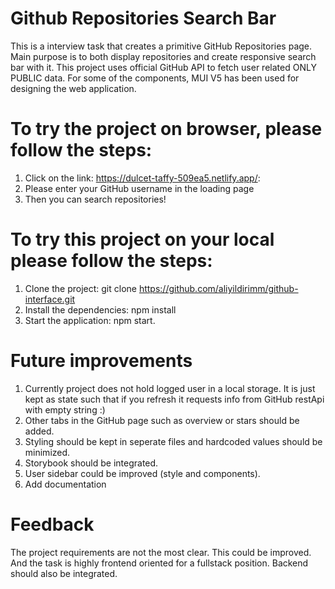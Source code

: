 # Github Repositories Search Bar
This is a interview task that creates a primitive GitHub Repositories page. Main purpose is to both display repositories and create responsive search bar with it. This project uses official GitHub API to fetch user related ONLY PUBLIC data. For some of the components, MUI V5 has been used for designing the web application.

# To try the project on browser, please follow the steps:
1. Click on the link: https://dulcet-taffy-509ea5.netlify.app/:
2. Please enter your GitHub username in the loading page
3. Then you can search repositories!

# To try this project on your local please follow the steps:
1. Clone the project: git clone https://github.com/aliyildirimm/github-interface.git
2. Install the dependencies: npm install
3. Start the application: npm start.

# Future improvements
1. Currently project does not hold logged user in a local storage. It is just kept as state such that if you refresh it requests info from GitHub restApi with empty string :)
2. Other tabs in the GitHub page such as overview or stars should be added.
3. Styling should be kept in seperate files and hardcoded values should be minimized.
4. Storybook should be integrated.
5. User sidebar could be improved (style and components).
6. Add documentation

# Feedback
The project requirements are not the most clear. This could be improved. And the task is highly frontend oriented for a fullstack position. Backend should also be integrated.

